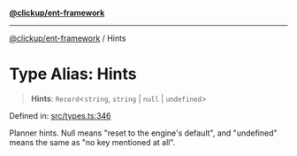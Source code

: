 [**@clickup/ent-framework**](../README.md)

***

[@clickup/ent-framework](../globals.md) / Hints

# Type Alias: Hints

> **Hints**: `Record`\<`string`, `string` \| `null` \| `undefined`\>

Defined in: [src/types.ts:346](https://github.com/clickup/ent-framework/blob/master/src/types.ts#L346)

Planner hints. Null means "reset to the engine's default", and "undefined"
means the same as "no key mentioned at all".
